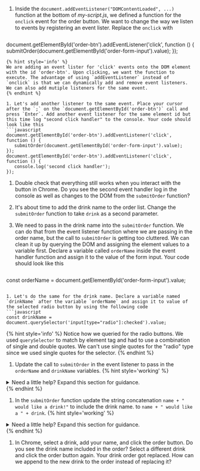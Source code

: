 1. Inside the `document.addEventListener("DOMContentLoaded", ...)` function at the bottom of _my-script.js_, we defined a function for the `onclick` event for the order button. We want to change the way we listen to events by registering an event lister. Replace the `onclick` with
   ```javascript
document.getElementById('order-btn').addEventListener('click', function () {
      submitOrder(document.getElementById('order-form-input').value);
});
   ```
   {% hint style='info' %}
We are adding an event lister for 'click' events onto the DOM element with the id 'order-btn'. Upon clicking, we want the function to execute. The advantage of using `addEventListener` instead of `onclick` is that we can dynamically add and remove event listeners. We can also add mutiple listeners for the same event.
   {% endhint %}

1. Let's add another listener to the same event. Place your cursor after the `;` on the `document.getElementById('order-btn')` call and press `Enter`. Add another event listener for the same element id but this time log "second click handler" to the console. Your code should look like this
   ```javascript
document.getElementById('order-btn').addEventListener('click', function () {
      submitOrder(document.getElementById('order-form-input').value);
});
document.getElementById('order-btn').addEventListener('click', function () {
      console.log('second click handler');
});
   ```

1. Double check that everything still works when you interact with the button in Chrome. Do you see the second event handler log in the console as well as changes to the DOM from the `submitOrder` function?

1. It's about time to add the drink name to the order list. Change the `submitOrder` function to take `drink` as a second parameter.

1. We need to pass in the drink name into the `submitOrder` function. We can do that from the event listener function where we are passing in the order name, but the call to `submitOrder` is getting too cluttered. We can clean it up by querying the DOM and assigning the element values to a variable first. Declare a variable called `orderName` inside the event handler function and assign it to the value of the form input. Your code should look like this
   ```javascript
const orderName = document.getElementById('order-form-input').value;
   ```

1. Let's do the same for the drink name. Declare a variable named `drinkName` after the variable `orderName` and assign it to value of the selected radio button by using the following code
```javascript
const drinkName = document.querySelector('input[type="radio"]:checked').value;
``` 
   {% hint style='info' %}
Notice how we queried for the radio buttons. We used `querySelector` to match by element tag and had to use a combination of single and double quotes. We can't use single quotes for the "radio" type since we used single quotes for the selector.
   {% endhint %}

1. Update the call to `submitOrder` in the event listener to pass in the `orderName` and `drinkName` variables. 
   {% hint style='working' %}
<details>
<summary>
Need a little help? Expand this section for guidance. 
</summary> 
Change <code>submitOrder(document.getElementById('order-form-input').value);</code> function to <code>submitOrder(orderName, drinkName);</code>
</details>
   {% endhint %}

1. In the `submitOrder` function update the string concatenation `name + " would like a drink!"` to include the drink name.  to `name + " would like a " + drink`.
   {% hint style='working' %}
<details>
<summary>
Need a little help? Expand this section for guidance. 
</summary> 
Change the <code>name + " would like a drink!"</code> function to
<code>name + " would like a " + drink</code>
</details>
   {% endhint %}

1. In Chrome, select a drink, add your name, and click the order button. Do you see the drink name included in the order? Select a different drink and click the order button again. Your drink order got replaced. How can we append to the new drink to the order instead of replacing it? 
